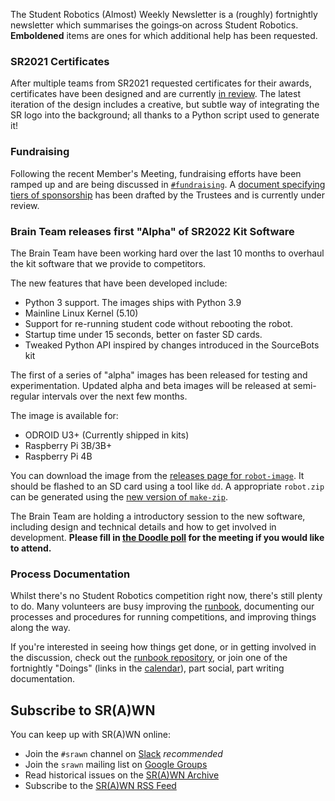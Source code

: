 The Student Robotics (Almost) Weekly Newsletter is a (roughly) fortnightly newsletter which summarises the goings‐on across Student Robotics. **Emboldened** items are ones for which additional help has been requested.

### SR2021 Certificates

After multiple teams from SR2021 requested certificates for their awards, certificates have been designed and are currently [in review][sr2021-certificates]. The latest iteration of the design includes a creative, but subtle way of integrating the SR logo into the background; all thanks to a Python script used to generate it!

[sr2021-certificates]: https://github.com/srobo/tasks/issues/692

### Fundraising

Following the recent Member's Meeting, fundraising efforts have been ramped up and are being discussed in [`#fundraising`][slack-fundraising]. A [document specifying tiers of sponsorship][doc-sponsorship] has been drafted by the Trustees and is currently under review.

[slack-fundraising]: https://app.slack.com/client/T0EEPF1LH/C01CQNQ8GCR
[doc-sponsorship]: https://studentrobotics.slack.com/archives/C01CQNQ8GCR/p1622582279002000

### Brain Team releases first "Alpha" of SR2022 Kit Software

The Brain Team have been working hard over the last 10 months to overhaul the kit software that we provide to competitors.

The new features that have been developed include:

- Python 3 support. The images ships with Python 3.9
- Mainline Linux Kernel (5.10)
- Support for re-running student code without rebooting the robot.
- Startup time under 15 seconds, better on faster SD cards.
- Tweaked Python API inspired by changes introduced in the SourceBots kit

The first of a series of "alpha" images has been released for testing and experimentation. Updated alpha and beta images will be released at semi-regular intervals over the next few months.

The image is available for:

- ODROID U3+ (Currently shipped in kits)
- Raspberry Pi 3B/3B+
- Raspberry Pi 4B

You can download the image from the [releases page for `robot-image`][image-release]. It should be flashed to an SD card using a tool like `dd`. A appropriate `robot.zip` can be generated using the [new version of `make-zip`][new-make-zip].

The Brain Team are holding a introductory session to the new software, including design and technical details and how to get involved in development. **Please fill in [the Doodle poll][doodlepoll] for the meeting if you would like to attend.**

[image-release]: https://github.com/srobo/robot-image/releases/tag/v0.1.0-alpha.1
[new-make-zip]: https://github.com/srobo/brain-zip-packager/pull/4
[doodlepoll]: https://doodle.com/poll/46b3wpmfpamx2fs7?utm_source=poll&utm_medium=link

### Process Documentation

Whilst there's no Student Robotics competition right now, there's still plenty to do. Many volunteers are busy improving the [runbook](https://studentrobotics.org/runbook/), documenting our processes and procedures for running competitions, and improving things along the way. 

If you're interested in seeing how things get done, or in getting involved in the discussion, check out the [runbook repository](https://github.com/srobo/runbook/), or join one of the fortnightly "Doings" (links in the [calendar](https://studentrobotics.org/runbook/volunteering/calendars/)), part social, part writing documentation.
## Subscribe to SR(A)WN

You can keep up with SR(A)WN online:

- Join the `#srawn` channel on [Slack](https://app.slack.com/client/T0EEPF1LH/C01GBT8NMSN) _recommended_
- Join the `srawn` mailing list on [Google Groups](https://groups.google.com/g/srawn)
- Read historical issues on the [SR(A)WN Archive](https://studentrobotics.org/srawn)
- Subscribe to the [SR(A)WN RSS Feed](https://studentrobotics.org/srawn/rss.xml)
